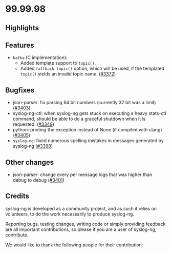99.99.98
========

## Highlights

<Fill this block manually from the blocks below>

## Features

 * `kafka` (C implementation):
    * Added template support to `topic()`.
    * Added `fallback-topic()` option, which will be used, if the templated `topic()` yields an invalid topic name.
   ([#3372](https://github.com/syslog-ng/syslog-ng/pull/3372))

## Bugfixes

 * json-parser: fix parsing 64 bit numbers (currently 32 bit was a limit)
   ([#3403](https://github.com/syslog-ng/syslog-ng/pull/3403))
 * syslog-ng-ctl: when syslog-ng gets stuck on executing a heavy stats-ctl command, should be
   able to do a graceful shutdown when it is requested.
   ([#3349](https://github.com/syslog-ng/syslog-ng/pull/3349))
 * python: printing the exception instead of None (if compiled with clang)
   ([#3405](https://github.com/syslog-ng/syslog-ng/pull/3405))
 * `syslog-ng`: fixed numerous spelling mistakes in messages generated by syslog-ng
   ([#3398](https://github.com/syslog-ng/syslog-ng/pull/3398))

## Other changes

 * json-parser: change every per message logs that was higher than debug to debug
   ([#3401](https://github.com/syslog-ng/syslog-ng/pull/3401))

## Credits

syslog-ng is developed as a community project, and as such it relies
on volunteers, to do the work necessarily to produce syslog-ng.

Reporting bugs, testing changes, writing code or simply providing
feedback are all important contributions, so please if you are a user
of syslog-ng, contribute.

We would like to thank the following people for their contribution:

<Fill this by the internal news file creating tool>

